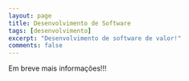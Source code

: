 ```yaml
---
layout: page
title: Desenvolvimento de Software
tags: [desenvolvimento]
excerpt: "Desenvolvimento de software de valor!"
comments: false
---
```


Em breve mais informações!!!
